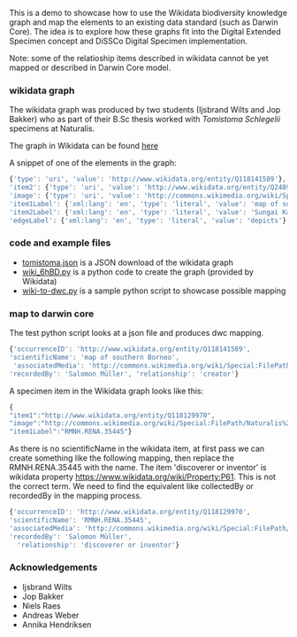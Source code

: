 
This is a demo to showcase how to use the Wikidata biodiversity knowledge graph and map the elements to an existing data standard (such as Darwin Core). The idea is to explore how these graphs fit into the Digital Extended Specimen concept and DiSSCo Digital Specimen implementation. 

Note: some of the relatioship items described in wikidata cannot be yet mapped or described in Darwin Core model. 

### wikidata graph 

The wikidata graph was produced by two students (Ijsbrand Wilts and Jop Bakker) who as part of their B.Sc thesis worked with *Tomistoma Schlegelii* specimens at Naturalis. 

The graph in Wikidata can be found [here](https://w.wiki/6hBD)

A snippet of one of the elements in the graph: 

```javascript
{'type': 'uri', 'value': 'http://www.wikidata.org/entity/Q118141589'}, 
'item2': {'type': 'uri', 'value': 'http://www.wikidata.org/entity/Q24894921'}, 
'image': {'type': 'uri', 'value': 'http://commons.wikimedia.org/wiki/Special:FilePath/Map%20of%20southern%20Borneo.jpg'}, 
'item1Label': {'xml:lang': 'en', 'type': 'literal', 'value': 'map of southern Borneo'}, 
'item2Label': {'xml:lang': 'en', 'type': 'literal', 'value': 'Sungai Karau'}, 
'edgeLabel': {'xml:lang': 'en', 'type': 'literal', 'value': 'depicts'}

```

### code and example files 
- [tomistoma.json](tomistoma.json) is a JSON download of the wikidata graph
- [wiki_6hBD.py](wiki_6hBD.py) is a python code to create the graph (provided by Wikidata)
- [wiki-to-dwc.py](wiki-to-dwc.py) is a sample python script to showcase possible mapping
  
### map to darwin core 

The test python script looks at a json file and produces dwc mapping. 

```javascript
{'occurrenceID': 'http://www.wikidata.org/entity/Q118141589',
'scientificName': 'map of southern Borneo',
 'associatedMedia': 'http://commons.wikimedia.org/wiki/Special:FilePath/Map%20of%20southern%20Borneo.jpg',
'recordedBy': 'Salomon Müller', 'relationship': 'creator'}
```
A specimen item in the Wikidata graph looks like this: 

```javascript
{
"item1":"http://www.wikidata.org/entity/Q118129970",
"image":"http://commons.wikimedia.org/wiki/Special:FilePath/Naturalis%20Biodiversity%20Center-RMNH.RENA.35445%2020-Tomistoma%20schlegelii.jpg",
"item1Label":"RMNH.RENA.35445"}
```
As there is no scientificName in the wikidata item, at first pass we can create something like the following mapping, then replace the  RMNH.RENA.35445 with the name. 
The item 'discoverer or inventor' is wikidata property https://www.wikidata.org/wiki/Property:P61. This is not the correct term. We need to find the equivalent like collectedBy or recordedBy in the mapping process.  

```javascript 
{'occurrenceID': 'http://www.wikidata.org/entity/Q118129970',
'scientificName': 'RMNH.RENA.35445',
'associatedMedia': 'http://commons.wikimedia.org/wiki/Special:FilePath/Naturalis%20Biodiversity%20Center-RMNH.RENA.35445%2020-Tomistoma%20schlegelii.jpg',
'recordedBy': 'Salomon Müller', 
  'relationship': 'discoverer or inventor'}
```


### Acknowledgements 
- Ijsbrand Wilts 
- Jop Bakker
- Niels Raes 
- Andreas Weber 
- Annika Hendriksen
